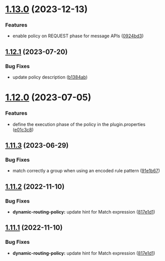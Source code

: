 # [1.13.0](https://github.com/gravitee-io/gravitee-policy-dynamic-routing/compare/1.12.1...1.13.0) (2023-12-13)


### Features

* enable policy on REQUEST phase for message APIs ([0924bd3](https://github.com/gravitee-io/gravitee-policy-dynamic-routing/commit/0924bd330c0c9e9e1980958e97c8c29e938a2c9c))

## [1.12.1](https://github.com/gravitee-io/gravitee-policy-dynamic-routing/compare/1.12.0...1.12.1) (2023-07-20)


### Bug Fixes

* update policy description ([b1384ab](https://github.com/gravitee-io/gravitee-policy-dynamic-routing/commit/b1384ab81e37dade627f1d46e8a08c5d2542678c))

# [1.12.0](https://github.com/gravitee-io/gravitee-policy-dynamic-routing/compare/1.11.3...1.12.0) (2023-07-05)


### Features

* define the execution phase of the policy in the plugin.properties ([e01c3c8](https://github.com/gravitee-io/gravitee-policy-dynamic-routing/commit/e01c3c8372761ff41cba7e037725b2549c1cb038))

## [1.11.3](https://github.com/gravitee-io/gravitee-policy-dynamic-routing/compare/1.11.2...1.11.3) (2023-06-29)


### Bug Fixes

* match correctly a group when using an encoded rule pattern ([91e1b67](https://github.com/gravitee-io/gravitee-policy-dynamic-routing/commit/91e1b673822163ff3ffc48e0e4bef686c9021729))

## [1.11.2](https://github.com/gravitee-io/gravitee-policy-dynamic-routing/compare/1.11.1...1.11.2) (2022-11-10)


### Bug Fixes

* **dynamic-routing-policy:** update hint for Match expression ([817e1d1](https://github.com/gravitee-io/gravitee-policy-dynamic-routing/commit/817e1d1ddf914b30d9a47f66331ae0d7a178bb10))

## [1.11.1](https://github.com/gravitee-io/gravitee-policy-dynamic-routing/compare/1.11.0...1.11.1) (2022-11-10)


### Bug Fixes

* **dynamic-routing-policy:** update hint for Match expression ([817e1d1](https://github.com/gravitee-io/gravitee-policy-dynamic-routing/commit/817e1d1ddf914b30d9a47f66331ae0d7a178bb10))
